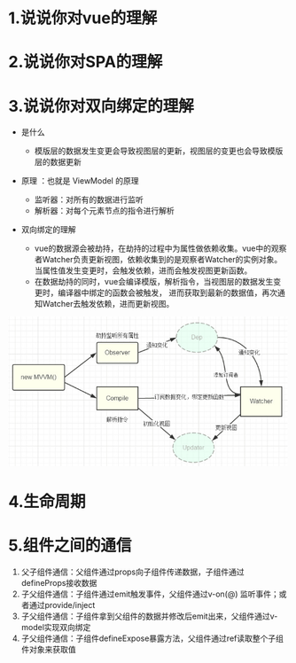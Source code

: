 # 1.说说你对vue的理解

# 2.说说你对SPA的理解

# 3.说说你对双向绑定的理解
- 是什么
  - 模版层的数据发生变更会导致视图层的更新，视图层的变更也会导致模版层的数据更新
- 原理 ：也就是 ViewModel 的原理
  - 监听器：对所有的数据进行监听
  - 解析器：对每个元素节点的指令进行解析

- 双向绑定的理解
  - vue的数据源会被劫持，在劫持的过程中为属性做依赖收集。vue中的观察者Watcher负责更新视图，依赖收集到的是观察者Watcher的实例对象。
  当属性值发生变更时，会触发依赖，进而会触发视图更新函数。
  - 在数据劫持的同时，vue会编译模版，解析指令，当视图层的数据发生变更时，编译器中绑定的函数会被触发，
  进而获取到最新的数据值，再次通知Watcher去触发依赖，进而更新视图。

![alt text](image.png)

# 4.生命周期

# 5.组件之间的通信
  1. 父子组件通信：父组件通过props向子组件传递数据，子组件通过defineProps接收数据
  2. 子父组件通信：子组件通过emit触发事件，父组件通过v-on(@) 监听事件；或者通过provide/inject
  3. 子父组件通信：子组件拿到父组件的数据并修改后emit出来，父组件通过v-model实现双向绑定
  4. 子父组件通信：子组件defineExpose暴露方法，父组件通过ref读取整个子组件对象来获取值